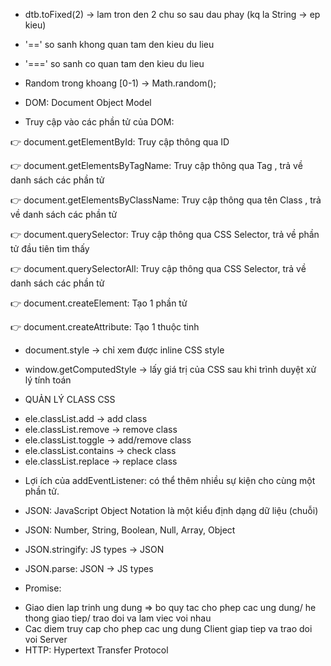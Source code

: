 - dtb.toFixed(2) -> lam tron den 2 chu so sau dau phay (kq la String -> ep kieu)
- '==' so sanh khong quan tam den kieu du lieu
- '===' so sanh co quan tam den kieu du lieu
- Random trong khoang [0-1) -> Math.random();

- DOM: Document Object Model

- Truy cập vào các phần tử của DOM:

👉 document.getElementById: Truy cập thông qua ID

👉 document.getElementsByTagName: Truy cập thông qua Tag , trả về danh sách các phần tử

👉 document.getElementsByClassName: Truy cập thông qua tên Class , trả về danh sách các phần tử

👉 document.querySelector: Truy cập thông qua CSS Selector, trả về phần tử đầu tiên tìm thấy

👉 document.querySelectorAll: Truy cập thông qua CSS Selector, trả về danh sách các phần tử

👉 document.createElement: Tạo 1 phần tử

👉 document.createAttribute: Tạo 1 thuộc tinh

- document.style -> chỉ xem được inline CSS style
- window.getComputedStyle -> lấy giá trị của CSS sau khi trình duyệt xử lý tính toán

- QUẢN LÝ CLASS CSS

* ele.classList.add -> add class
* ele.classList.remove -> remove class
* ele.classList.toggle -> add/remove class
* ele.classList.contains -> check class
* ele.classList.replace -> replace class

- Lợi ích của addEventListener: có thể thêm nhiều sự kiện cho cùng một phần tử.

- JSON: JavaScript Object Notation là một kiểu định dạng dữ liệu (chuỗi)
- JSON: Number, String, Boolean, Null, Array, Object
- JSON.stringify: JS types -> JSON
- JSON.parse: JSON -> JS types

- Promise:

<!-- API - Application Programming Interface -->

- Giao dien lap trinh ung dung => bo quy tac cho phep cac ung dung/ he thong giao tiep/ trao doi va lam viec voi nhau
- Cac diem truy cap cho phep cac ung dung Client giap tiep va trao doi voi Server
- HTTP: Hypertext Transfer Protocol
